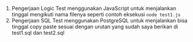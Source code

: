 1. Pengerjaan Logic Test menggunakan JavaScript untuk menjalankan tinggal mengikuti nama filenya seperti contoh eksekusi `node test1.js`
2. Pengerjaan SQL Test menggunakan PostgreSQL untuk menjalankan bisa tinggal copy paste sesuai dengan urutan yang sudah saya berikan di test1.sql dan test2.sql
